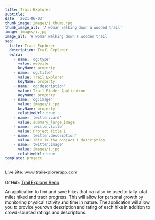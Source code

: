 ```yaml
---
title: Trail Explorer
subtitle: 
date: '2021-06-03'
thumb_image: images/1_thumb.jpg
thumb_image_alt: 'A woman walking down a wooded trail'
image: images/1.jpg
image_alt: 'A woman walking down a wooded trail'
seo:
  title: Trail Explorer
  description: Trail Explorer
  extra:
    - name: 'og:type'
      value: website
      keyName: property
    - name: 'og:title'
      value: Trail Explorer
      keyName: property
    - name: 'og:description'
      value: Trail Finder Application
      keyName: property
    - name: 'og:image'
      value: images/1.jpg
      keyName: property
      relativeUrl: true
    - name: 'twitter:card'
      value: summary_large_image
    - name: 'twitter:title'
      value: Project Title 1
    - name: 'twitter:description'
      value: This is the project 1 description
    - name: 'twitter:image'
      value: images/1.jpg
      relativeUrl: true
template: project
---
```


Live Site: <a href="http://www.trailexplorerapp.com/" target="_blank">www.trailexplorerapp.com</a>
</br></br>
GitHub: <a href="https://github.com/nickmagruder/trail-explorer" target="_blank">Trail Explorer Repo</a>

An application to find and save hikes that can also be used to tally total miles hiked and track progress. This will allow for personal growth by monitoring physical activity and time in nature. The application will allow you to provide yourown description and rating of each hike in addition to crowd-sourced ratings and descriptions.
